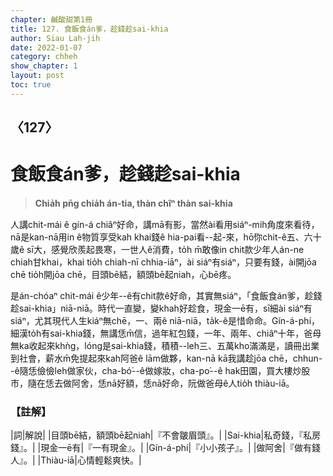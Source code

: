 ```yaml
---
chapter: 鹹酸甜第1冊
title: 127. 食飯食án爹，趁錢趁sai-khia
author: Siau Lah-jih
date: 2022-01-07
category: chheh
show_chapter: 1
layout: post
toc: true
---
```

  
## 〈127〉
# 食飯食án爹，趁錢趁sai-khia
>**Chia̍h pn̄g chia̍h án-tia, thàn chîⁿ thàn sai-khia**

人講chit-mái ê gín-á chiâⁿ好命，講mā有影，當然ài看用siáⁿ-mih角度來看待，nā是kan-nā用in ê物質享受kah khai錢ê hia-pai看--起-來，hō͘你chit-ê五、六十歲ê sī大，感覺欣羨起畏寒，一世人ê消費，to̍h m̄敢像in chit款少年人án-ne chiah甘khai，khai tio̍h chiah-nī chhia-iāⁿ，ài siáⁿ有siáⁿ，只要有錢，ài開jōa chē tio̍h開jōa chē，目頭bē結，額頭bē起niah，心bē疼。

是án-chóaⁿ chit-mái ê少年--ê有chit款ê好命，其實無siáⁿ，「食飯食án爹，趁錢趁sai-khia」niā-niā。時代一直變，變khah好趁食，現金一ē有，sī細ài siáⁿ有siáⁿ，尤其現代人生kiáⁿ無chē，一、兩ê niā-niā，ta̍k-ê是惜命命。Gín-á-phí，細漢to̍h有sai-khia錢，無講恁m̄信，過年紅包錢，一年、兩年、chiâⁿ十年，爸母無ka收起來khǹg，lóng是sai-khia錢，積積--leh三、五萬kho͘滿滿是，讀冊出業到社會，薪水m̄免提起來kah阿爸ê lām做夥，kan-nā kā我講趁jōa chē，chhun--ê隨恁儉儉leh做家伙，cha-bó͘--ê做嫁妝，cha-po͘--ê hak田園，買大樓炒股市，隨在恁去做阿舍，恁nā好額，恁nā好命，阮做爸母ê人tio̍h thiàu-iā。

### 【註解】

|詞|解說|
|目頭bē結，額頭bē起niah|『不會皺眉頭』。|
|Sai-khia|私奇錢，『私房錢』。|
|現金一ē有|『一有現金』。|
|Gín-á-phí|『小小孩子』。|
|做阿舍|『做有錢人』。|
|Thiàu-iā|心情輕鬆爽快。|
